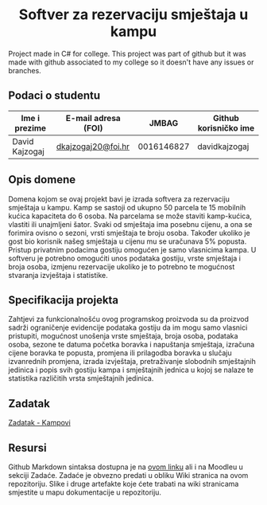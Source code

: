 <h1 align="center">Softver za rezervaciju smještaja u kampu
</h1>

Project made in C# for college. This project was part of github but it was made with github associated to my college so it doesn't have any issues or branches.

## Podaci o studentu

Ime i prezime | E-mail adresa (FOI) | JMBAG | Github korisničko ime
------------  | ------------------ | ---------- | ---------------------
David Kajzogaj| dkajzogaj20@foi.hr | 0016146827 | davidkajzogaj


## Opis domene
Domena kojom se ovaj projekt bavi je izrada softvera za rezervaciju smještaja u kampu. Kamp se sastoji od ukupno 50 parcela te 15 mobilnih kućica kapaciteta do 6 osoba. Na parcelama se može staviti kamp-kućica, vlastiti ili unajmljeni šator. Svaki od smještaja ima posebnu cijenu, a ona se forimira ovisno o sezoni, vrsti smještaja te broju osoba. Također ukoliko je gost bio korisnik našeg smještaja u cijenu mu se uračunava 5% popusta. Pristup privatnim podacima gostiju omogućen je samo vlasnicima kampa. U softveru je potrebno omogućiti unos podataka gostiju, vrste smještaja i broja osoba, izmjenu rezervacije ukoliko je to potrebno te mogućnost stvaranja izvještaja i statistike.

## Specifikacija projekta
Zahtjevi za funkcionalnošću ovog programskog proizvoda su da proizvod sadrži ograničenje evidencije podataka gostiju da im mogu samo vlasnici pristupiti, mogućnost unošenja vrste smještaja, broja osoba, podataka osoba, sezone te datuma početka boravka i napuštanja smještaja, izračuna cijene boravka te popusta, promjena ili prilagodba boravka u slučaju izvanrednih promjena, izrada izvještaja, pretraživanje slobodnih smještajnih jedinica i popis svih gostiju kampa i smještajnih jednica u kojoj se nalaze te statistika različitih vrsta smještajnih jedinica.


## Zadatak
[Zadatak - Kampovi](/Zadatak-kampovi.pdf)

## Resursi
Github Markdown sintaksa dostupna je na [ovom linku](https://guides.github.com/features/mastering-markdown/) ali i na Moodleu u sekciji Zadaće.
Zadaće je obvezno predati u obliku Wiki stranica na ovom repozitoriju. Slike i druge artefakte koje ćete trabati na wiki stranicama smjestite u mapu dokumentacije u repozitoriju. 

